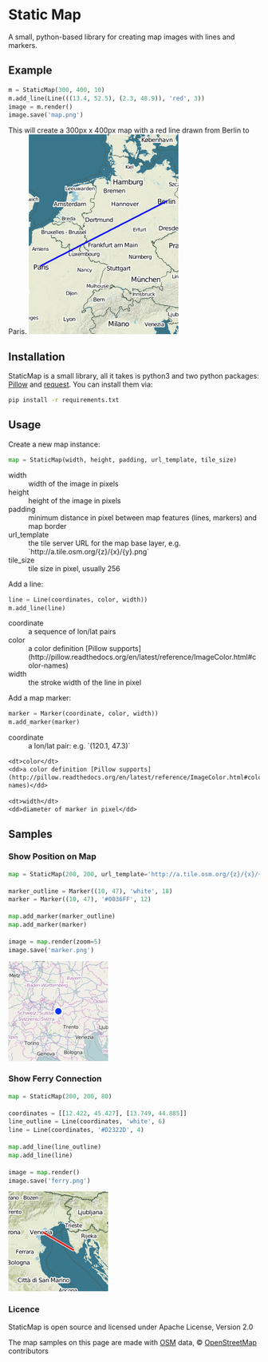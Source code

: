 # Static Map

A small, python-based library for creating map images with lines and markers.

## Example
```python
m = StaticMap(300, 400, 10)
m.add_line(Line(((13.4, 52.5), (2.3, 48.9)), 'red', 3))
image = m.render()
image.save('map.png')
```
This will create a 300px x 400px map with a red line drawn from Berlin to Paris.
![Map with Line from Berlin to Paris](/samples/berlin_paris.png?raw=true)


## Installation
StaticMap is a small library, all it takes is python3 and two python packages: [Pillow](https://python-pillow.github.io/) and [request](http://www.python-requests.org/). You can install them via:

```bash
pip install -r requirements.txt
```

## Usage
Create a new map instance:

```python
map = StaticMap(width, height, padding, url_template, tile_size)
```

<dl>
  <dt>width</dt>
  <dd>width of the image in pixels</dd>

  <dt>height</dt>
  <dd>height of the image in pixels</dd>

  <dt>padding</dt>
  <dd>minimum distance in pixel between map features (lines, markers) and map border</dd>

  <dt>url_template</dt>
  <dd>the tile server URL for the map base layer, e.g. `http://a.tile.osm.org/{z}/{x}/{y}.png`</dd>

  <dt>tile_size</dt>
  <dd>tile size in pixel, usually 256</dd>
</dl>

Add a line:

```python
line = Line(coordinates, color, width))
m.add_line(line)
```

<dl>
  <dt>coordinate</dt>
  <dd>a sequence of lon/lat pairs</dd>

  <dt>color</dt>
  <dd>a color definition [Pillow supports](http://pillow.readthedocs.org/en/latest/reference/ImageColor.html#color-names)</dd>

  <dt>width</dt>
  <dd>the stroke width of the line in pixel</dd>
</dl>

Add a map marker:

```python
marker = Marker(coordinate, color, width))
m.add_marker(marker)
```

<dl>
    <dt>coordinate</dt>
    <dd>a lon/lat pair: e.g. `(120.1, 47.3)`</dd>

    <dt>color</dt>
    <dd>a color definition [Pillow supports](http://pillow.readthedocs.org/en/latest/reference/ImageColor.html#color-names)</dd>

    <dt>width</dt>
    <dd>diameter of marker in pixel</dd>
</dl>

## Samples
### Show Position on Map
```python
map = StaticMap(200, 200, url_template='http://a.tile.osm.org/{z}/{x}/{y}.png')

marker_outline = Marker((10, 47), 'white', 18)
marker = Marker((10, 47), '#0036FF', 12)

map.add_marker(marker_outline)
map.add_marker(marker)

image = map.render(zoom=5)
image.save('marker.png')
```

![Position Marker on a Map](/samples/marker.png?raw=true)

### Show Ferry Connection
```python
map = StaticMap(200, 200, 80)

coordinates = [[12.422, 45.427], [13.749, 44.885]]
line_outline = Line(coordinates, 'white', 6)
line = Line(coordinates, '#D2322D', 4)

map.add_line(line_outline)
map.add_line(line)

image = map.render()
image.save('ferry.png')
```

![Ferry Connection Shown on a Map](/samples/ferry.png?raw=true)

### Licence
StaticMap is open source and licensed under Apache License, Version 2.0

The map samples on this page are made with [OSM](http://www.osm.org) data, © [OpenStreetMap](http://www.openstreetmap.org/copyright) contributors

